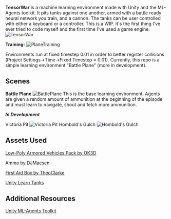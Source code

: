 **TensorWar** is a machine learning environment made with
Unity and the ML-Agents toolkit. It pits tanks against one another, armed with
a battle ready neural network you train, and a cannon. The tanks can be user
controlled with either a keyboard or a controller. This is a WIP. It's
the first thing I've ever tried to code myself and the first time
I've used a game engine.
![TensorWar](images/TensorWarIconAlpha.png)

**Training:**
![PlaneTraining](images/PlaneTrainingcap.png)

Environments run at fixed timestep 0.01 in order to better register collisions (Project Settings->Time->Fixed Timestep
= 0.01).
Currently, this repo is a simple learning environment "Battle Plane" (more in development).

## Scenes

**Battle Plane**
![BattlePlane](images/BattlePlanecap.png)
This is the base learning environment. Agents are given a random amount of ammunition
at the beginning of the episode and must learn to navigate, shoot and fetch more ammunition.

***In Development***

Victoria Pit
![Victoria Pit](images/VictoriaPitcap.png)
Hombold's Gulch
![Hombold's Gulch](images/BattleTerraincap.png)

## Assets Used

[Low-Poly Armored Vehicles Pack by OK3D](https://www.cgtrader.com/free-3d-models/vehicle/sci-fi-vehicle/low-poly-armored-vehicles-pack)

[Ammo by DJMaesen](https://sketchfab.com/3d-models/ammo-healthbox-0195d3e483e94f68964bbfa1ebb5c6f5)

[First Aid Box by TheoClarke](https://sketchfab.com/3d-models/first-aid-box-edaba58075ff4796a3ff5c4a43a765a7)

[Unity Learn Tanks](https://learn.unity.com/project/tanks-tutorial)

## Additional Resources

[Unity ML-Agents Toolkit](https://github.com/Unity-Technologies/ml-agents)

